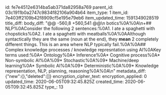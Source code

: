 id: fe7e4512e6314ba5ab371da82958a769
parent_id: 03c1911b0a2747c9834f82106a904b64
item_type: 1
item_id: 7e403ff2109b42f8909cf5e195e79eb6
item_updated_time: 1591349028519
title_diff: 
body_diff: "@@ -560,8 +560,541 @@\n botics%0A%0A\n+## NLP%0AConsider the following 2 sentences:%0A1. I ate a spaghetti with chopsticks%0A2. I ate a spaghetti with meatballs%0A%0AAlthough syntactically they are the same (noun at the end), they **mean** 2 completely different things. This is an area where NLP typically fail.%0A%0A## Complex knowledge processes / knowledge represntation using AI%0AKey terms used:%0A* Ontology%0A* Inference%0A* Cognitive process%0A* Non-symbolic AI%0A%09* Stochastic%0A%09* Machine/deep learning%0A* Symbolic AI%0A%09* Deterministic%0A%09* Knowledge representation, NLP, planning, reasoning%0A%0A\n"
metadata_diff: {"new":{},"deleted":[]}
encryption_cipher_text: 
encryption_applied: 0
updated_time: 2020-06-05T09:32:45.825Z
created_time: 2020-06-05T09:32:45.825Z
type_: 13